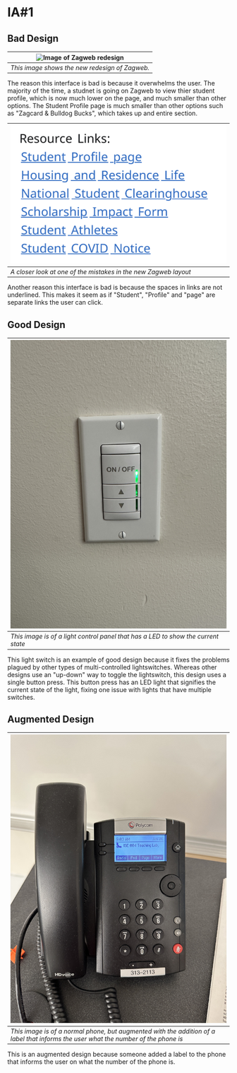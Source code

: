 # IA#1

## Bad Design

| ![Image of Zagweb redesign](Images/Zagweb%20Redesign.png)|
|:-:|
|*This image shows the new redesign of Zagweb.*|

The reason this interface is bad is because it overwhelms the user. The majority of the time, a studnet is going on Zagweb to view thier student profile, which is now much lower on the page, and much smaller than other options. The Student Profile page is much smaller than other options such as "Zagcard & Bulldog Bucks", which takes up and entire section.

| ![Underline mistake in Zagweb](Images/Zagweb%20Underline.png) |
| - |
| *A closer look at one of the mistakes in the new Zagweb layout* |

Another reason this interface is bad is because the spaces in links are not underlined. This makes it seem as if "Student", "Profile" and "page" are separate links the user can click.

## Good Design

| ![Image of a button based lightswitch with LED to show current state](Images/Good%20Design.JPG) |
| - |
| *This image is of a light control panel that has a LED to show the current state* |

This light switch is an example of good design because it fixes the problems plagued by other types of multi-controlled lightswitches. Whereas other designs use an "up-down" way to toggle the lightswitch, this design uses a single button press. This button press has an LED light that signifies the current state of the light, fixing one issue with lights that have multiple switches.

## Augmented Design

| ![Augmented design](Images/Augmented%20Design.JPG) |
| - |
| *This image is of a normal phone, but augmented with the addition of a label that informs the user what the number of the phone is* |

This is an augmented design because someone added a label to the phone that informs the user on what the number of the phone is.
